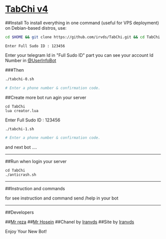 # [TabChi v4](https://telegram.me/irvds_net)


##Install
To install everything in one command (useful for VPS deployment) on Debian-based distros, use:
```sh
cd $HOME && git clone https://github.com/irvds/TabChi.git && cd TabChi && chmod 777 install.sh && ./install.sh && lua creator.lua
```
```
Enter Full Sudo ID : 123456    
```
Enter your telegram Id in "Full Sudo ID" part
you can see your account Id Number in [@UserInfoBot](https://t.me/userinfobot)

###Then

```sh
./tabchi-0.sh

# Enter a phone number & confirmation code.
```

##Create more bot
run agin your server

```
cd TabChi
lua creator.lua
```

Enter Full Sudo ID : 123456 

```sh
./tabchi-1.sh

# Enter a phone number & confirmation code.
```
and next bot ....
***

##Run
when login your server

```
cd TabChi
./anticrash.sh
```

***

##Instruction and commands 

for see instruction and command send  /help in your bot

***

##Developers


##[Mr reza](https://telegram.me/Company_vds)
##[Mr Hosein](https://telegram.me/HShWebDesigner)
##Chanel by [Iranvds](https://telegram.me/irvds_net)
##Site by [Iranvds](http://irvds.net)


Enjoy Your New Bot!
